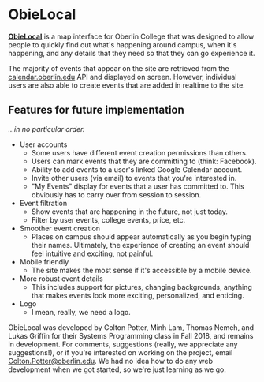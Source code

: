 # ObieLocal

[**ObieLocal**](http://obielocal.cs.oberlin.edu) is a map interface for Oberlin
College that was designed to allow people to quickly find out what's happening
around campus, when it's happening, and any details that they need so that they
can go experience it.

The majority of events that appear on the site are retrieved from the
[calendar.oberlin.edu](http://calendar.oberlin.edu) API and displayed on
screen. However, individual users are also able to create events that are
added in realtime to the site.

## Features for future implementation

_...in no particular order._

- User accounts
  - Some users have different event creation permissions than others.
  - Users can mark events that they are committing to (think: Facebook).
  - Ability to add events to a user's linked Google Calendar account.
  - Invite other users (via email) to events that you're interested in.
  - "My Events" display for events that a user has committed to. This obviously
    has to carry over from session to session.
- Event filtration
  - Show events that are happening in the future, not just today.
  - Filter by user events, college events, price, etc.
- Smoother event creation
  - Places on campus should appear automatically as you begin typing their
    names. Ultimately, the experience of creating an event should feel
    intuitive and exciting, not painful.
- Mobile friendly
  - The site makes the most sense if it's accessible by a mobile device.
- More robust event details
  - This includes support for pictures, changing backgrounds, anything that
    makes events look more exciting, personalized, and enticing.
- Logo
  - I mean, really, we need a logo.

ObieLocal was developed by Colton Potter, Minh Lam, Thomas Nemeh, and Lukas
Griffin for their Systems Programming class in Fall 2018, and remains in
development. For comments, suggestions (really, we appreciate any
suggestions!), or if you're interested on working on the project, email
[Colton.Potter@oberlin.edu](mailto:colton.potter@oberlin.edu). We had no idea
how to do any web development when we got started, so we're just learning as we
go.
